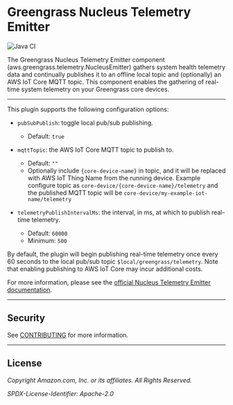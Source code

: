# Greengrass Nucleus Telemetry Emitter
![Java CI](https://github.com/aws-greengrass/aws-greengrass-telemetry-nucleus-emitter/workflows/Java%20CI/badge.svg?branch=main)


The Greengrass Nucleus Telemetry Emitter component (aws.greengrass.telemetry.NucleusEmitter) gathers system health telemetry data and continually publishes it to an offline local topic and (optionally) an AWS IoT Core MQTT topic. This component enables the gathering of real-time system telemetry on your Greengrass core devices.

---
This plugin supports the following configuration options:
* `pubSubPublish`: toggle local pub/sub publishing. 
  * Default: `true`
* `mqttTopic`: the AWS IoT Core MQTT topic to publish to. 
  * Default: `""`
  * Optionally include `{core-device-name}` in topic, and it will be replaced with
    AWS IoT Thing Name from the running device. Example configure topic as `core-device/{core-device-name}/telemetry`
    and the published MQTT topic will be `core-device/my-example-iot-name/telemetry`
     
* `telemetryPublishIntervalMs`: the interval, in ms, at which to publish real-time telemetry. 
  * Default: `60000`
  * Minimum: `500`

By default, the plugin will begin publishing real-time telemetry once every 60 seconds to the local pub/sub topic `$local/greengrass/telemetry`.
Note that enabling publishing to AWS IoT Core may incur additional costs.

For more information, please see the [official Nucleus Telemetry Emitter documentation](https://docs.aws.amazon.com/greengrass/v2/developerguide/nucleus-emitter-component.html). 

---
## Security
See [CONTRIBUTING](CONTRIBUTING.md#security-issue-notifications) for more information.

---
## License
*Copyright Amazon.com, Inc. or its affiliates. All Rights Reserved.*

*SPDX-License-Identifier: Apache-2.0*